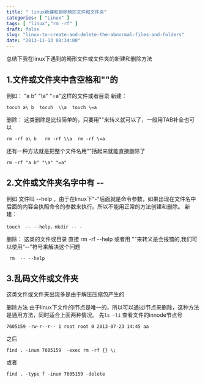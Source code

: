 ```yaml
---
title: " linux新建和删除畸形文件和文件夹"
categories: [ "Linux" ]
tags: [ "linux","rm -rf" ]
draft: false
slug: "linux-to-create-and-delete-the-abnormal-files-and-folders"
date: "2013-11-13 08:34:00"
---
```


总结下我在linux下遇到的畸形文件或文件夹的新建和删除方法

## 1.文件或文件夹中含空格和"\"的
  例如：  "a b" "\a" "=a"这样的文件或者目录
新建：

    tocuh a\ b  tocuh  \\a  touch \=a

删除：
这类删除是比较简单的，只要用"\"来转义就可以了，一般用TAB补全也可以


<!--more-->


    rm -rf a\ b   rm -rf \\a  rm -rf \=a

还有一种方法就是把整个文件名用""括起来就能直接删除了

    rm -rf "a b" "\a" "=a"


## 2.文件或文件夹名字中有 --

  例如  文件叫 --help ，由于在linux下"-"后面就是命令参数，如果出现在文件名中后面的内容会执照命令的参数来执行。所以不能用正常的方法创建和删除。
新建：

    touch  -- --help，mkdir -- -

删除：
这类的文件或目录 直接 rm -rf --help 或者用 "\"来转义是会报错的,我们可以使用“--”符号来解决这个问题

     rm  -- --help  

## 3.乱码文件或文件夹

这类文件或文件夹出现多是由于解压压缩包产生的

删除方法
由于linux下文件的i节点是唯一的，所以可以通过i节点来删除，这种方法是通用方法，同时适合上面两种情况。
先`ls -li` 查看文件的innode节点号

    7605159 -rw-r--r-- 1 root root 0 2013-07-23 14:45 aa

之后

    find . -inum 7605159  -exec rm -rf {} \; 

或者

    find . -type f -inum 7605159 -delete



